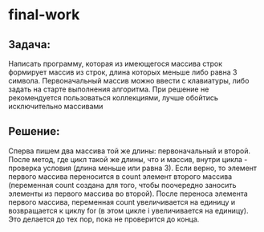 # final-work

## Задача:
Написать программу, которая из имеющегося массива строк формирует массив из строк, длина которых меньше либо равна 3 символа. Первоначальный массив можно ввести с клавиатуры, либо задать на старте выполнения алгоритма. При решение не рекомендуется пользоваться коллекциями, лучше обойтись исключительно массивами

## Решение: 
Сперва пишем два массива той же длины: первоначальный и второй. После метод, где цикл такой же длины, что и массив, внутри цикла - проверка условия (длина меньше или равна 3). Если верно, то элемент первого массива переносится в count элемент второго массива (переменная count создана для того, чтобы поочередно заносить элементы из первого массива во второй). После переноса элемента первого массива, переменная count увеличивается на единицу и возвращается к циклу for (в этом цикле i увеличивается на единицу). Это делается до тех пор, пока не проверится до конца. 

